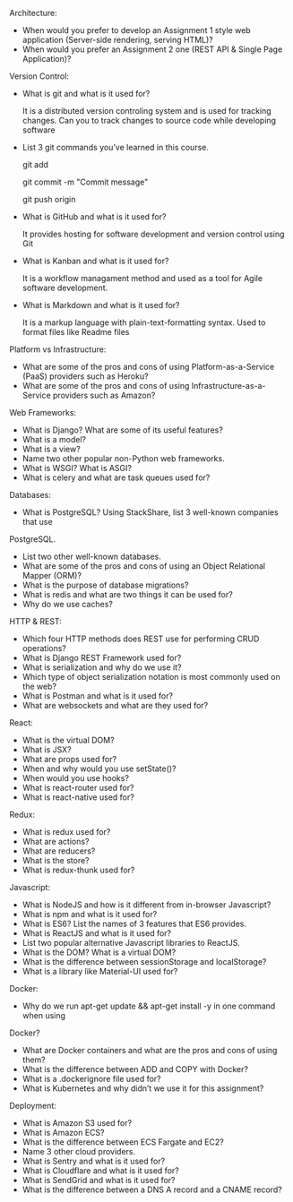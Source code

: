 Architecture:

- When would you prefer to develop an Assignment 1 style web application (Server-side rendering, serving HTML)?
- When would you prefer an Assignment 2 one (REST API & Single Page Application)?

Version Control:

- What is git and what is it used for? 
    
    It is a distributed version controling system and is used for tracking changes. Can you to track changes to source code while developing software
- List 3 git commands you’ve learned in this course.
    
    git add <filename>
    
    git commit -m "Commit message"
    
    git push origin <branch>
    
- What is GitHub and what is it used for?
    
    It provides hosting for software development and version control using Git
- What is Kanban and what is it used for?
    
    It is a workflow managament method and used as a tool for Agile software development.
- What is Markdown and what is it used for?
    
    It is a markup language with plain-text-formatting syntax. Used to format files like Readme files

Platform vs Infrastructure:

- What are some of the pros and cons of using Platform-as-a-Service (PaaS) providers such as Heroku?
- What are some of the pros and cons of using Infrastructure-as-a-Service providers such as Amazon?

Web Frameworks:

- What is Django? What are some of its useful features?
- What is a model?
- What is a view?
- Name two other popular non-Python web frameworks.
- What is WSGI? What is ASGI?
- What is celery and what are task queues used for?

Databases:

- What is PostgreSQL? Using StackShare, list 3 well-known companies that use

PostgreSQL.

- List two other well-known databases.
- What are some of the pros and cons of using an Object Relational Mapper (ORM)?
- What is the purpose of database migrations?
- What is redis and what are two things it can be used for?
- Why do we use caches?

HTTP & REST:

- Which four HTTP methods does REST use for performing CRUD operations?
- What is Django REST Framework used for?
- What is serialization and why do we use it?
- Which type of object serialization notation is most commonly used on the web?
- What is Postman and what is it used for?
- What are websockets and what are they used for?

React:

- What is the virtual DOM?
- What is JSX?
- What are props used for?
- When and why would you use setState()?
- When would you use hooks?
- What is react-router used for?
- What is react-native used for?

Redux:

- What is redux used for?
- What are actions?
- What are reducers?
- What is the store?
- What is redux-thunk used for?

Javascript:

- What is NodeJS and how is it different from in-browser Javascript?
- What is npm and what is it used for?
- What is ES6? List the names of 3 features that ES6 provides.
- What is ReactJS and what is it used for?
- List two popular alternative Javascript libraries to ReactJS.
- What is the DOM? What is a virtual DOM?
- What is the difference between sessionStorage and localStorage?
- What is a library like Material-UI used for?

Docker:

- Why do we run apt-get update && apt-get install -y in one command when using

Docker?

- What are Docker containers and what are the pros and cons of using them?
- What is the difference between ADD and COPY with Docker?
- What is a .dockerignore file used for?
- What is Kubernetes and why didn’t we use it for this assignment?

Deployment:

- What is Amazon S3 used for?
- What is Amazon ECS?
- What is the difference between ECS Fargate and EC2?
- Name 3 other cloud providers.
- What is Sentry and what is it used for?
- What is Cloudflare and what is it used for?
- What is SendGrid and what is it used for?
- What is the difference between a DNS A record and a CNAME record?
